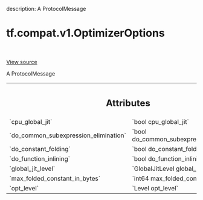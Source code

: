 description: A ProtocolMessage

<div itemscope itemtype="http://developers.google.com/ReferenceObject">
<meta itemprop="name" content="tf.compat.v1.OptimizerOptions" />
<meta itemprop="path" content="Stable" />
</div>

# tf.compat.v1.OptimizerOptions

<!-- Insert buttons and diff -->

<table class="tfo-notebook-buttons tfo-api nocontent" align="left">

</table>

<a target="_blank" class="external" href="/code/stable/tensorflow/core/protobuf/config.proto">View source</a>



A ProtocolMessage

<!-- Placeholder for "Used in" -->




<!-- Tabular view -->
 <table class="responsive fixed orange">
<colgroup><col width="214px"><col></colgroup>
<tr><th colspan="2"><h2 class="add-link">Attributes</h2></th></tr>

<tr>
<td>
`cpu_global_jit`<a id="cpu_global_jit"></a>
</td>
<td>
`bool cpu_global_jit`
</td>
</tr><tr>
<td>
`do_common_subexpression_elimination`<a id="do_common_subexpression_elimination"></a>
</td>
<td>
`bool do_common_subexpression_elimination`
</td>
</tr><tr>
<td>
`do_constant_folding`<a id="do_constant_folding"></a>
</td>
<td>
`bool do_constant_folding`
</td>
</tr><tr>
<td>
`do_function_inlining`<a id="do_function_inlining"></a>
</td>
<td>
`bool do_function_inlining`
</td>
</tr><tr>
<td>
`global_jit_level`<a id="global_jit_level"></a>
</td>
<td>
`GlobalJitLevel global_jit_level`
</td>
</tr><tr>
<td>
`max_folded_constant_in_bytes`<a id="max_folded_constant_in_bytes"></a>
</td>
<td>
`int64 max_folded_constant_in_bytes`
</td>
</tr><tr>
<td>
`opt_level`<a id="opt_level"></a>
</td>
<td>
`Level opt_level`
</td>
</tr>
</table>



